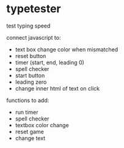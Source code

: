 # typetester
test typing speed

connect javascript to:
-  text box change color when mismatched
-  reset button
-  timer (start, end, leading 0) 
-  spell checker
-  start button
-  leading zero
-  change inner html of text on click

functions to add:
- run timer
- spell checker
- textbox color change
- reset game
- change text 
